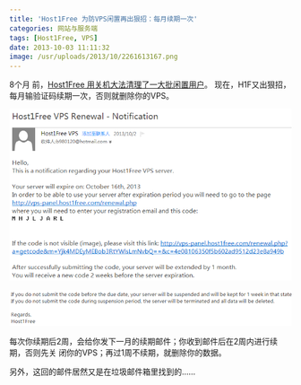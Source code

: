 ```yaml
---
title: 'Host1Free 为防VPS闲置再出狠招：每月续期一次'
categories: 网站与服务端
tags: [Host1Free, VPS]
date: 2013-10-03 11:11:32
image: /usr/uploads/2013/10/2261613167.png
---
```


8个月
前，[Host1Free 用关机大法清理了一大批闲置用户](/article/modify-website/host1free-check-users-vps-actively-used.lantian)。
现在，H1F又出狠招，每月输验证码续期一次，否则就删除你的VPS。

![/usr/uploads/2013/10/2261613167.png](../../../../../../public/usr/uploads/2013/10/2261613167.png)

![/usr/uploads/2013/10/3711407231.png](../../../../../../public/usr/uploads/2013/10/3711407231.png)

每次你续期后2周，会给你发下一月的续期邮件；你收到邮件后在2周内进行续期，否则先关
闭你的VPS；再过1周不续期，就删除你的数据。

另外，这回的邮件居然又是在垃圾邮件箱里找到的……
